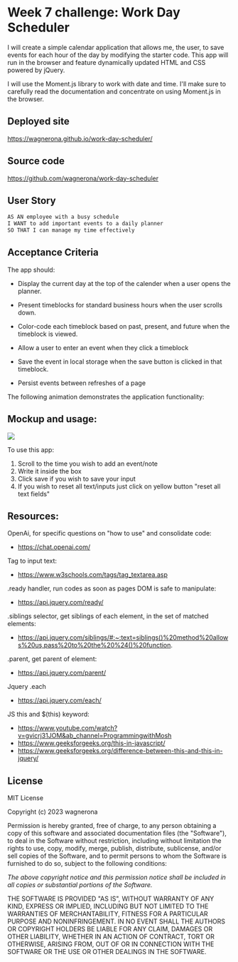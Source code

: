 # Week 7 challenge: Work Day Scheduler


I will create a simple calendar application that allows me, the user, to save events for each hour of the day by modifying the starter code. This app will run in the browser and feature dynamically updated HTML and CSS powered by jQuery. 

I will use the Moment.js library to work with date and time. I'll make sure to carefully read the documentation and concentrate on using Moment.js in the browser.

## Deployed site

https://wagnerona.github.io/work-day-scheduler/

## Source code

https://github.com/wagnerona/work-day-scheduler

## User Story

```md
AS AN employee with a busy schedule
I WANT to add important events to a daily planner
SO THAT I can manage my time effectively
```

## Acceptance Criteria

The app should:

* Display the current day at the top of the calender when a user opens the planner.
 
* Present timeblocks for standard business hours when the user scrolls down.
 
* Color-code each timeblock based on past, present, and future when the timeblock is viewed.
 
* Allow a user to enter an event when they click a timeblock

* Save the event in local storage when the save button is clicked in that timeblock.

* Persist events between refreshes of a page

The following animation demonstrates the application functionality:

## Mockup and usage:

<img src = "./images/Sequence 01.gif">

 To use this app:
 
 1. Scroll to the time you wish to add an event/note 
 2. Write it inside the box
 3. Click save if you wish to save your input
 4. If you wish to reset all text/inputs just click on yellow button "reset all text fields"


## Resources:

OpenAi, for specific questions on "how to use" and consolidate code:

- https://chat.openai.com/


Tag to input text:

- https://www.w3schools.com/tags/tag_textarea.asp

.ready handler, run codes as soon as pages DOM is safe to manipulate:

- https://api.jquery.com/ready/

.siblings selector, get siblings of each element, in the set of matched elements:

- https://api.jquery.com/siblings/#:~:text=siblings()%20method%20allows%20us,pass%20to%20the%20%24()%20function.

.parent, get parent of element:

- https://api.jquery.com/parent/

Jquery .each

- https://api.jquery.com/each/


JS this and $(this) keyword:

- https://www.youtube.com/watch?v=gvicrj31JOM&ab_channel=ProgrammingwithMosh
- https://www.geeksforgeeks.org/this-in-javascript/
- https://www.geeksforgeeks.org/difference-between-this-and-this-in-jquery/

## License 

MIT License

Copyright (c) 2023 wagnerona

Permission is hereby granted, free of charge, to any person obtaining a copy
of this software and associated documentation files (the "Software"), to deal
in the Software without restriction, including without limitation the rights
to use, copy, modify, merge, publish, distribute, sublicense, and/or sell
copies of the Software, and to permit persons to whom the Software is
furnished to do so, subject to the following conditions:

_The above copyright notice and this permission notice shall be included in all
copies or substantial portions of the Software._

THE SOFTWARE IS PROVIDED "AS IS", WITHOUT WARRANTY OF ANY KIND, EXPRESS OR
IMPLIED, INCLUDING BUT NOT LIMITED TO THE WARRANTIES OF MERCHANTABILITY,
FITNESS FOR A PARTICULAR PURPOSE AND NONINFRINGEMENT. IN NO EVENT SHALL THE
AUTHORS OR COPYRIGHT HOLDERS BE LIABLE FOR ANY CLAIM, DAMAGES OR OTHER
LIABILITY, WHETHER IN AN ACTION OF CONTRACT, TORT OR OTHERWISE, ARISING FROM,
OUT OF OR IN CONNECTION WITH THE SOFTWARE OR THE USE OR OTHER DEALINGS IN THE
SOFTWARE.

